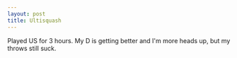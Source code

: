 ```yaml
---
layout: post
title: Ultisquash
---
```


Played US for 3 hours. My D is getting better and I&#39;m more heads up, but my throws still suck.

